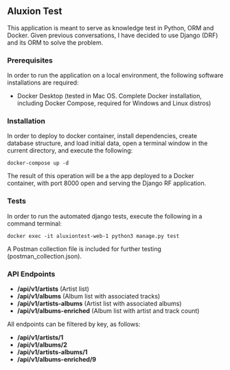 ## Aluxion Test

This application is meant to serve as knowledge test in Python, ORM and Docker.
Given previous conversations, I have decided to use Django (DRF) and its ORM to solve the problem.

### Prerequisites

In order to run the application on a local environment, the following software installations are required:
* Docker Desktop 
(tested in Mac OS. Complete Docker installation, including Docker Compose, required for Windows and Linux distros)

### Installation

In order to deploy to docker container, install dependencies, create database structure, and load initial data, 
open a terminal window in the current directory, and execute the following:

```
docker-compose up -d
```
The result of this operation will be a the app deployed to a Docker container, with port 8000 open and serving the 
Django RF application.
### Tests

In order to run the automated django tests, execute the following in a command terminal:

```
docker exec -it aluxiontest-web-1 python3 manage.py test 
```

A Postman collection file is included for further testing (postman_collection.json).

### API Endpoints
    
* **/api/v1/artists** (Artist list)
* **/api/v1/albums** (Album list with associated tracks)
* **/api/v1/artists-albums** (Artist list with associated albums)
* **/api/v1/albums-enriched** (Album list with artist and track count)

All endpoints can be filtered by key, as follows:

* **/api/v1/artists/1**
* **/api/v1/albums/2**
* **/api/v1/artists-albums/1**
* **/api/v1/albums-enriched/9**





